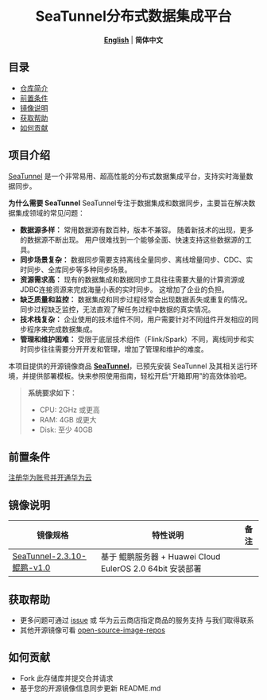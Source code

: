 <p align="center">
  <h1 align="center">SeaTunnel分布式数据集成平台</h1>
  <p align="center">
    <a href="README.md"><strong>English</strong></a> | <strong>简体中文</strong>
  </p>

## 目录

- [仓库简介](#项目介绍)
- [前置条件](#前置条件)
- [镜像说明](#镜像说明)
- [获取帮助](#获取帮助)
- [如何贡献](#如何贡献)

## 项目介绍
[SeaTunnel](https://github.com/gogs/gogs) 是一个非常易用、超高性能的分布式数据集成平台，支持实时海量数据同步。

**为什么需要 SeaTunnel**
SeaTunnel专注于数据集成和数据同步，主要旨在解决数据集成领域的常见问题：
- **数据源多样：** 常用数据源有数百种，版本不兼容。 随着新技术的出现，更多的数据源不断出现。 用户很难找到一个能够全面、快速支持这些数据源的工具。
- **同步场景复杂：** 数据同步需要支持离线全量同步、离线增量同步、CDC、实时同步、全库同步等多种同步场景。
- **资源需求高：** 现有的数据集成和数据同步工具往往需要大量的计算资源或JDBC连接资源来完成海量小表的实时同步。 这增加了企业的负担。
- **缺乏质量和监控：** 数据集成和同步过程经常会出现数据丢失或重复的情况。 同步过程缺乏监控，无法直观了解任务过程中数据的真实情况。
- **技术栈复杂：** 企业使用的技术组件不同，用户需要针对不同组件开发相应的同步程序来完成数据集成。
- **管理和维护困难：** 受限于底层技术组件（Flink/Spark）不同，离线同步和实时同步往往需要分开开发和管理，增加了管理和维护的难度。

本项目提供的开源镜像商品 [**SeaTunnel**]()，已预先安装 SeaTunnel 及其相关运行环境，并提供部署模板。快来参照使用指南，轻松开启“开箱即用”的高效体验吧。

> **系统要求如下：**
> - CPU: 2GHz 或更高
> - RAM: 4GB 或更大
> - Disk: 至少 40GB

## 前置条件
[注册华为账号并开通华为云](https://support.huaweicloud.com/usermanual-account/account_id_001.html)

## 镜像说明

| 镜像规格                         | 特性说明                                           | 备注 |
|------------------------------|------------------------------------------------| --- |
| [SeaTunnel-2.3.10-鲲鹏-v1.0]() | 基于 鲲鹏服务器 + Huawei Cloud EulerOS 2.0 64bit 安装部署 |  |

## 获取帮助
- 更多问题可通过 [issue](https://github.com/HuaweiCloudDeveloper/seatunnel-image/issues) 或 华为云云商店指定商品的服务支持 与我们取得联系
- 其他开源镜像可看 [open-source-image-repos](https://github.com/HuaweiCloudDeveloper/open-source-image-repos)

## 如何贡献
- Fork 此存储库并提交合并请求
- 基于您的开源镜像信息同步更新 README.md

